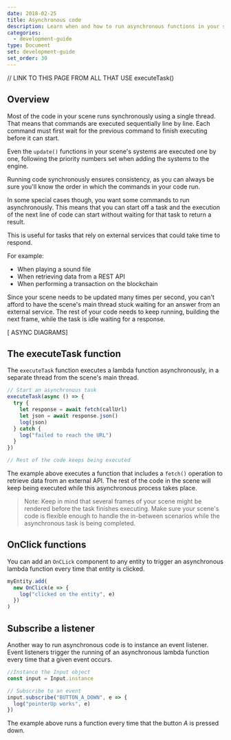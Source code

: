 ```yaml
---
date: 2018-02-25
title: Asynchronous code
description: Learn when and how to run asynchronous functions in your scene's code.
categories:
  - development-guide
type: Document
set: development-guide
set_order: 30
---
```


// LINK TO THIS PAGE FROM ALL THAT USE executeTask()

## Overview

Most of the code in your scene runs synchronously using a single thread. That means that commands are executed sequentially line by line. Each command must first wait for the previous command to finish executing before it can start.

Even the `update()` functions in your scene's systems are executed one by one, following the priority numbers set when adding the systems to the engine.

Running code synchronously ensures consistency, as you can always be sure you'll know the order in which the commands in your code run.

In some special cases though, you want some commands to run asynchronously. This means that you can start off a task and the execution of the next line of code can start without waiting for that task to return a result.

This is useful for tasks that rely on external services that could take time to respond.

For example:

- When playing a sound file
- When retrieving data from a REST API
- When performing a transaction on the blockchain

<!--
- When parsing a JSON file (??)
-->

Since your scene needs to be updated many times per second, you can't afford to have the scene's main thread stuck waiting for an answer from an external service. The rest of your code needs to keep running, building the next frame, while the task is idle waiting for a response.

[ ASYNC DIAGRAMS]

## The executeTask function

The `executeTask` function executes a lambda function asynchronously, in a separate thread from the scene's main thread.

```ts
// Start an asynchronous task
executeTask(async () => {
  try {
    let response = await fetch(callUrl)
    let json = await response.json()
    log(json)
  } catch {
    log("failed to reach the URL")
  }
})

// Rest of the code keeps being executed
```

The example above executes a function that includes a `fetch()` operation to retrieve data from an external API. The rest of the code in the scene will keep being executed while this asynchronous process takes place.

<!--
Note that there are two `await` statements here, one to get data from
-->

> Note: Keep in mind that several frames of your scene might be rendered before the task finishes executing. Make sure your scene's code is flexible enough to handle the in-between scenarios while the asynchronous task is being completed.

## OnClick functions

You can add an `OnCLick` component to any entity to trigger an asynchronous lambda function every time that entity is clicked.

```ts
myEntity.add(
  new OnClick(e => {
    log("clicked on the entity", e)
  })
)
```

## Subscribe a listener

Another way to run asynchronous code is to instance an event listener. Event listeners trigger the running of an asynchronous lambda function every time that a given event occurs.

```ts
//Instance the Input object
const input = Input.instance

// Subscribe to an event
input.subscribe("BUTTON_A_DOWN", e => {
  log("pointerUp works", e)
})
```

The example above runs a function every time that the button _A_ is pressed down.

<!-- If multiple events in rapid succession, do we get multiple independent threads? -->
